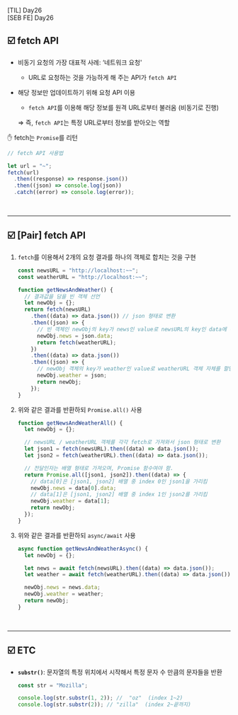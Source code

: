 [TIL] Day26 <br/>
[SEB FE] Day26

## ☑️ fetch API

- 비동기 요청의 가장 대표적 사례: ‘네트워크 요청'
  - URL로 요청하는 것을 가능하게 해 주는 API가 `fetch API`
- 해당 정보만 업데이트하기 위해 요청 API 이용

  - `fetch API`를 이용해 해당 정보를 원격 URL로부터 불러옴 (비동기로 진행)

  ⇒ 즉, `fetch API`는 특정 URL로부터 정보를 받아오는 역할

✋ fetch는 `Promise`를 리턴

```jsx
// fetch API 사용법

let url = "~";
fetch(url)
  .then((response) => response.json())
  .then((json) => console.log(json))
  .catch((error) => console.log(error));
```

<br/>

---

## ☑️ [Pair] fetch API

1. `fetch`를 이용해서 2개의 요청 결과를 하나의 객체로 합치는 것을 구현

   ```jsx
   const newsURL = "http://localhost:~~";
   const weatherURL = "http://localhost:~~";

   function getNewsAndWeather() {
     // 결과값을 담을 빈 객체 선언
     let newObj = {};
     return fetch(newsURL)
       .then((data) => data.json()) // json 형태로 변환
       .then((json) => {
         // 빈 객체인 newObj의 key가 news인 value로 newsURL의 key인 data에 해당하는 value 즉, 배열 안에 들어있는 객체 3개를 할당
         newObj.news = json.data;
         return fetch(weatherURL);
       })
       .then((data) => data.json())
       .then((json) => {
         // newObj 객체의 key가 weather인 value로 weatherURL 객체 자체를 할당
         newObj.weather = json;
         return newObj;
       });
   }
   ```

2. 위와 같은 결과를 반환하되 `Promise.all()` 사용

   ```jsx
   function getNewsAndWeatherAll() {
     let newObj = {};

     // newsURL / weatherURL 객체를 각각 fetch로 가져와서 json 형태로 변환
     let json1 = fetch(newsURL).then((data) => data.json());
     let json2 = fetch(weatherURL).then((data) => data.json());

     // 전달인자는 배열 형태로 가져오며, Promise 함수여야 함.
     return Promise.all([json1, json2]).then((data) => {
       // data[0]은 [json1, json2] 배열 중 index 0인 json1을 가리킴
       newObj.news = data[0].data;
       // data[1]은 [json1, json2] 배열 중 index 1인 json2를 가리킴
       newObj.weather = data[1];
       return newObj;
     });
   }
   ```

3. 위와 같은 결과를 반환하되 `async/await` 사용

   ```jsx
   async function getNewsAndWeatherAsync() {
     let newObj = {};

     let news = await fetch(newsURL).then((data) => data.json());
     let weather = await fetch(weatherURL).then((data) => data.json());

     newObj.news = news.data;
     newObj.weather = weather;
     return newObj;
   }
   ```

<br/>

---

## ☑️ ETC

- **`substr()`**: 문자열의 특정 위치에서 시작해서 특정 문자 수 만큼의 문자들을 반환
  ```jsx
  const str = "Mozilla";

  console.log(str.substr(1, 2)); //  "oz"  (index 1~2)
  console.log(str.substr(2)); // "zilla"  (index 2~끝까지)
  ```
